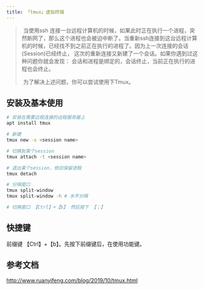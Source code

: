 ```yaml
---
title: 「tmux」虚拟终端
---
```






> ​		当使用ssh 连接一台远程计算机的时候，如果此时正在执行一个进程，突然断网了，那么这个进程也会被迫中断了。当重新ssh连接到这台远程计算机的时候，已经找不到之前正在执行的进程了。因为上一次连接的会话(Session)已经终止， 这次的重新连接又新建了一个会话。如果你遇到过这种问题你就会发现： 会话和进程是绑定的，会话终止，当前正在执行的进程也会终止。
>
> ​		为了解决上述问题，你可以尝试使用下Tmux。



## 安装及基本使用

```sh
# 安装在需要远程连接的远程服务器上
apt install tmux 
```



```sh
# 新建
tmux new -s <session name>

# 切换到某个session
tmux attach -t <session name>

# 退出某个session，依旧保留进程
tmux detach

# 分隔窗口
tmux split-window
tmux split-window -h # 水平分隔

# 切换窗口 【Ctrl】+【b】 然后按下 【；】

```



## 快捷键

前缀键 【Ctrl】+【b】。先按下前缀键后，在使用功能键。

## 参考文档

http://www.ruanyifeng.com/blog/2019/10/tmux.html
